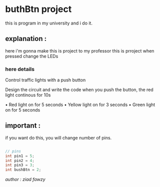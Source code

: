 # buthBtn project
this is program in my university and i do it.

## explanation :

here i'm gonna make this is project to my professor
this is prroject when pressed change the LEDs

### here details

Control traffic lights with a push button

Design the circuit and write the code when you push the button, the red light continous  for 10s

• Red light  on for 5 seconds
•	Yellow light on for 3 seconds
•	Green light on for 5 seconds

## important :

if you want do this, you will change number of pins.

```c++

// pins
int pin1 = 5;
int pin2 = 4;
int pin3 = 3;
int bushBtn = 2;

```

<i>author : ziad fawzy</i>